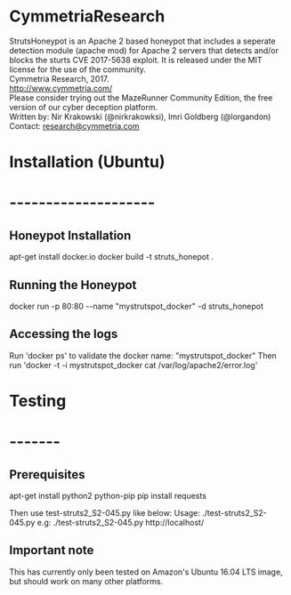 # CymmetriaResearch

StrutsHoneypot is an Apache 2 based honeypot that includes a seperate detection module (apache mod) for Apache 2 servers that detects and/or blocks the sturts CVE 2017-5638 exploit.
It is released under the MIT license for the use of the community.  
Cymmetria Research, 2017.  
http://www.cymmetria.com/  
Please consider trying out the MazeRunner Community Edition, the free version of our cyber deception platform.  
Written by: Nir Krakowski (@nirkrakowksi), Imri Goldberg (@lorgandon)  
Contact: research@cymmetria.com  

# Installation (Ubuntu)
# --------------------
Honeypot Installation
----------------
apt-get install docker.io
docker build -t struts_honepot .

Running the Honeypot
--------------------
docker run -p 80:80 --name "mystrutspot_docker" -d struts_honepot

Accessing the logs
------------------
Run 'docker ps' to validate the docker name: "mystrutspot_docker"
Then run 'docker -t -i mystrutspot_docker cat /var/log/apache2/error.log'

# Testing
# -------
Prerequisites
-------------
apt-get install python2 python-pip
pip install requests

Then use test-struts2_S2-045.py like below:
Usage: ./test-struts2_S2-045.py <url>
        e.g: ./test-struts2_S2-045.py http://localhost/

Important note
--------------
This has currently only been tested on Amazon's Ubuntu 16.04 LTS image, but should work on many other platforms.
